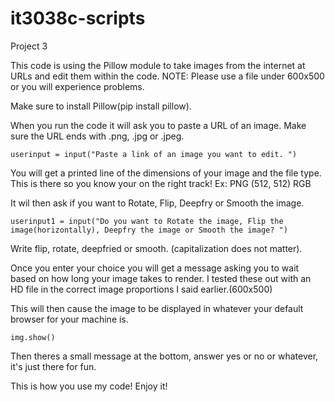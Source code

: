 # it3038c-scripts
  
Project 3

  This code is using the Pillow module to take images from the internet at URLs and edit them within the code. 
  NOTE: Please use a file under 600x500 or you will experience problems.
  
  Make sure to install Pillow(pip install pillow).
  
  When you run the code it will ask you to paste a URL of an image. Make sure the URL ends with .png, .jpg or .jpeg.
  
    userinput = input("Paste a link of an image you want to edit. ")
    
  You will get a printed line of the dimensions of your image and the file type. This is there so you know your on the right track! Ex: PNG (512, 512) RGB
  
  It wil then ask if you want to Rotate, Flip, Deepfry or Smooth the image.
  
    userinput1 = input("Do you want to Rotate the image, Flip the image(horizontally), Deepfry the image or Smooth the image? ")
    
  Write flip, rotate, deepfried or smooth. (capitalization does not matter).
  
  Once you enter your choice you will get a message asking you to wait based on how long your image takes to render. 
  I tested these out with an HD file in the correct image proportions I said earlier.(600x500)
  
  This will then cause the image to be displayed in whatever your default browser for your machine is. 
  
    img.show()
  
  Then theres a small message at the bottom, answer yes or no or whatever, it's just there for fun.
  
  This is how you use my code! Enjoy it!
